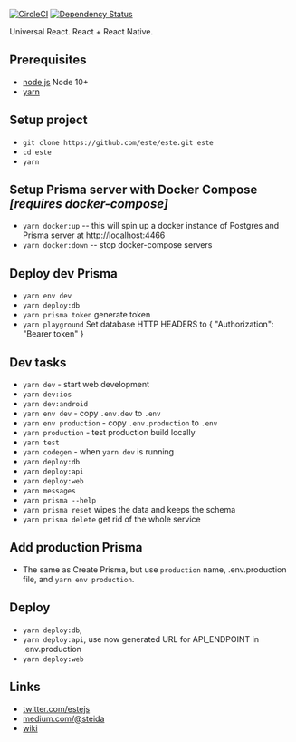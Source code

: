 [![CircleCI](https://circleci.com/gh/este/este/tree/master.svg?style=svg)](https://circleci.com/gh/este/este/tree/master)
[![Dependency Status](https://david-dm.org/este/este.svg)](https://david-dm.org/este/este)

Universal React. React + React Native.

## Prerequisites

- [node.js](http://nodejs.org/) Node 10+
- [yarn](https://yarnpkg.com/en/)

## Setup project

- `git clone https://github.com/este/este.git este`
- `cd este`
- `yarn`

## Setup Prisma server with Docker Compose _[requires docker-compose]_

- `yarn docker:up` -- this will spin up a docker instance of Postgres and Prisma server at http://localhost:4466
- `yarn docker:down` -- stop docker-compose servers

## Deploy dev Prisma

- `yarn env dev`
- `yarn deploy:db`
- `yarn prisma token` generate token
- `yarn playground` Set database HTTP HEADERS to { "Authorization": "Bearer token" }

## Dev tasks

- `yarn dev` - start web development
- `yarn dev:ios`
- `yarn dev:android`
- `yarn env dev` - copy `.env.dev` to `.env`
- `yarn env production` - copy `.env.production` to `.env`
- `yarn production` - test production build locally
- `yarn test`
- `yarn codegen` - when `yarn dev` is running
- `yarn deploy:db`
- `yarn deploy:api`
- `yarn deploy:web`
- `yarn messages`
- `yarn prisma --help`
- `yarn prisma reset` wipes the data and keeps the schema
- `yarn prisma delete` get rid of the whole service

## Add production Prisma

- The same as Create Prisma, but use `production` name, .env.production file, and `yarn env production`.

## Deploy

- `yarn deploy:db`,
- `yarn deploy:api`, use now generated URL for API_ENDPOINT in .env.production
- `yarn deploy:web`

## Links

- [twitter.com/estejs](https://twitter.com/estejs)
- [medium.com/@steida](https://medium.com/@steida/)
- [wiki](https://github.com/este/este/wiki)
